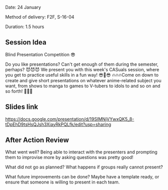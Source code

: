 Date: 24 January

Method of delivery: F2F, S-16-04 

Duration: 1.5 hours

## Session Idea
Blind Presentation Competition 😎 

Do you like presentations? Can't get enough of them during the semester, perhaps? 😈😈😈 
We present you with this week's CASuals session, where you get to practice useful skills in a fun way! 😎🎁😎 
🔥🔥🔥Come on down to create and give short presentations on whatever anime-related subject you want, from shows to manga to games to V-tubers to idols to and so on and so forth! 💯💯💯 


## Slides link
https://docs.google.com/presentation/d/19SIMNjVYwxQK5_8-tDpEhD9tsHsQJsh3XiayRkPQLfk/edit?usp=sharing

## After Action Review

What went well?
Being able to interact with the presenters and prompting them to improvise more by asking questions was pretty good!

What did not go as planned?
What happens if groups really cannot present?

What future improvements can be done?
Maybe have a template ready, or ensure that someone is willing to present in each team.
